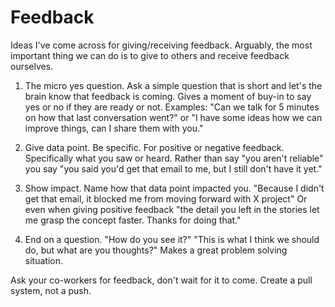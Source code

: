 # Feedback

Ideas I've come across for giving/receiving feedback. Arguably, the most important thing we can do is to give to others and receive feedback ourselves.

1. The micro yes question. Ask a simple question that is short and let's the brain know that feedback is coming. Gives a moment of buy-in to say yes or no if they are ready or not. Examples: "Can we talk for 5 minutes on how that last conversation went?" or "I have some ideas how we can improve things, can I share them with you."

2. Give data point. Be specific. For positive or negative feedback. Specifically what you saw or heard. Rather than say "you aren't reliable" you say "you said you'd get that email to me, but I still don't have it yet."

3. Show impact. Name how that data point impacted you. "Because I didn't get that email, it blocked me from moving forward with X project" Or even when giving positive feedback "the detail you left in the stories let me grasp the concept faster. Thanks for doing that."

4. End on a question. "How do you see it?" "This is what I think we should do, but what are you thoughts?" Makes a great problem solving situation.

Ask your co-workers for feedback, don't wait for it to come. Create a pull system, not a push.
